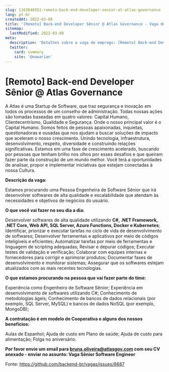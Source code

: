 ```yaml
---
slug: 1163040351-remoto-back-end-developer-senior-at-atlas-governance
lang: pt-br
createdAt: 2022-03-08
title: '[Remoto] Back-end Developer Sênior @ Atlas Governance - Vaga de Emprego'
sitemap:
  lastModified: 2022-03-08
meta:
  description: 'Detalhes sobre a vaga de emprego: [Remoto] Back-end Developer Sênior @ Atlas Governance'
  twitter:
    card: summary
    site: '@nawarian'
---
```


# [Remoto] Back-end Developer Sênior @ Atlas Governance

A Atlas é uma Startup de Software, que traz segurança e inovação em todos os processos de um conselho de administração.
Todas nossas ações são tomadas baseadas em quatro valores: Capital Humano, Clientecentrísmo, Qualidade e Segurança. Onde o nosso principal valor é o Capital Humano.
Somos feitos de pessoas apaixonadas, inquietas, questionadoras e ousadas que nos ajudam a buscar soluções de impacto que aceleram o nosso crescimento. Unindo tecnologia, infraestrutura, desenvolvimento, respeito, diversidade e construindo relações significativas.
Estamos em uma fase de crescimento acelerado, buscando por pessoas que tenham brilho nos olhos por esses desafios e que queiram fazer parte da construção de um mundo melhor. Você terá a oportunidades de analisar, propor e implementar iniciativas que estejam conectadas à nossa Cultura.

**Descrição da vaga:**

Estamos procurando uma Pessoa Engenheira de Software Sênior que irá desenvolver softwares de alta qualidade e escalabilidade que atendam às necessidades e objetivos de negócios do usuário.

**O que você vai fazer no seu dia a dia:**

Desenvolver softwares de alta qualidade utilizando **C#, .NET Framework, .NET Core, Web API, SQL Server, Azure Functions, Docker e Kubernetes**;
Identificar, priorizar e executar tarefas no ciclo de vida de desenvolvimento de softwares;
Desenvolver ferramentas e aplicativos por meio de códigos inteligíveis e eficientes;
Automatizar tarefas por meio de ferramentas e linguagem de scripting adequadas;
Revisar e depurar códigos;
Executar testes de validação e verificação;
Colaborar com equipes internas e fornecedores para corrigir e aprimorar produtos;
Documentar fases de desenvolvimento e monitorar sistemas;
Assegurar que os softwares estejam atualizados com as mais recentes tecnologias.

**O que estamos procurando na pessoa que vai fazer parte do time:**

Experiência como Engenheiro de Software Sênior;
Experiência em desenvolvimento de softwares utilizando C#;
Conhecimento de metodologias ágeis;
Conhecimento de bancos de dados relacionais (por exemplo, SQL Server, MySQL) e bancos de dados NoSQL (por exemplo, MongoDB);

**A contratação é em modelo de Cooperativa e alguns dos nossos benefícios:**

Aulas de Espanhol;
Ajuda de custo em Plano de saúde;
Ajuda de custo para alimentação;
Folga no aniversário.

**Por favor envie um email para bruna.oliveira@atlasgov.com com seu CV anexado - enviar no assunto: Vaga Sênior Software Engineer** 



Fonte: https://github.com/backend-br/vagas/issues/8687
